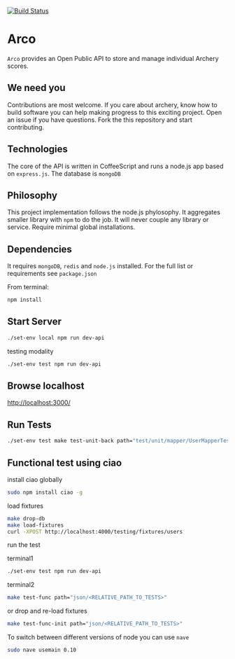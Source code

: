 [![Build Status](https://travis-ci.org/fabriziomoscon/arco.png?branch=master)](https://travis-ci.org/fabriziomoscon/arco)

Arco
====

`Arco` provides an Open Public API to store and manage individual Archery scores.


We need you
-----------

Contributions are most welcome. If you care about archery, know how to build software you can help making progress to this exciting project. Open an issue if you have questions. Fork the this repository and start contributing.


Technologies
------------
The core of the API is written in CoffeeScript and runs a node.js app based on `express.js`. The database is `mongoDB`


Philosophy
----------
This project implementation follows the node.js phylosophy. It aggregates smaller library with `npm` to do the job. It will never couple any library or service. Require minimal global installations.

Dependencies
------------

It requires `mongoDB`, `redis` and `node.js` installed. For the full list or requirements see `package.json`

From terminal:

```bash
npm install
```

Start Server
------------

```bash
./set-env local npm run dev-api
```

testing modality
```bash
./set-env test npm run dev-api
```


Browse localhost
-------------

[http://localhost:3000/](http://localhost:3000/)


Run Tests
---------

```bash
./set-env test make test-unit-back path="test/unit/mapper/UserMapperTest.coffee"
```

Functional test using ciao
--------------------------

install ciao globally
```bash
sudo npm install ciao -g
```

load fixtures
```bash
make drop-db
make load-fixtures
curl -XPOST http://localhost:4000/testing/fixtures/users
```

run the test

terminal1
```bash
./set-env test npm run dev-api
```

terminal2
```bash
make test-func path="json/<RELATIVE_PATH_TO_TESTS>"
```
or drop and re-load fixtures
```bash
make test-func-init path="json/<RELATIVE_PATH_TO_TESTS>"
```

To switch between different versions of node you can use `nave`
```bash
sudo nave usemain 0.10
```
